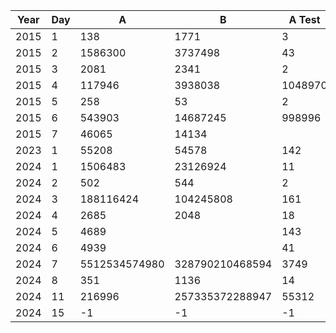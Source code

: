 |Year|Day|A|B|A Test|B Test|
|----|---|-|-|------|------|
|2015|1|138|1771|3|5
|2015|2|1586300|3737498|43|14
|2015|3|2081|2341|2|11
|2015|4|117946|3938038|1048970|5714438
|2015|5|258|53|2|2
|2015|6|543903|14687245|998996|1001996
|2015|7|46065|14134||
|2023|1|55208|54578|142|281
|2024|1|1506483|23126924|11|31
|2024|2|502|544|2|4
|2024|3|188116424|104245808|161|161
|2024|4|2685|2048|18|9
|2024|5|4689||143|
|2024|6|4939||41|
|2024|7|5512534574980|328790210468594|3749|11387
|2024|8|351|1136|14|29
|2024|11|216996|257335372288947|55312|65601038650482
|2024|15|-1|-1|-1|-1
